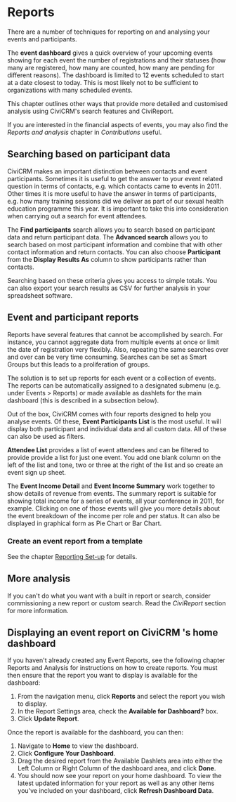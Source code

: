 # Reports

There are a number of techniques for reporting on and analysing your
events and participants.

The **event dashboard** gives a quick overview of your upcoming events
showing for each event the number of registrations and their statuses
(how many are registered, how many are counted, how many are pending for
different reasons). The dashboard is limited to 12 events scheduled to
start at a date closest to today. This is most likely not to be
sufficient to organizations with many scheduled events.

This chapter outlines other ways that provide more detailed and
customised analysis using CiviCRM's search features and CiviReport.

If you are interested in the financial aspects of events, you may also
find the *Reports and analysis* chapter in *Contributions* useful.

## Searching based on participant data

CiviCRM makes an important distinction between contacts and event
participants. Sometimes it is useful to get the answer to your event
related question in terms of contacts, e.g. which contacts came to
events in 2011. Other times it is more useful to have the answer in
terms of participants, e.g. how many training sessions did we deliver as
part of our sexual health education programme this year. It is important
to take this into consideration when carrying out a search for event
attendees.

The **Find participants** search allows you to search based on
participant data and return participant data. The **Advanced
search** allows you to search based on most participant information and
combine that with other contact information and return contacts. You
can also choose **Participant** from the **Display Results As** column
to show participants rather than contacts.

Searching based on these criteria gives you access to simple totals. You
can also export your search results as CSV for further analysis in your
spreadsheet software.

## Event and participant reports

Reports have several features that cannot be accomplished by search. For instance, you cannot aggregate data from multiple events at once or
limit the date of registration very flexibly. Also, repeating the same
searches over and over can be very time consuming. Searches can be set
as Smart Groups but this leads to a proliferation of groups.

The solution is to set up reports for each event or a collection of
events. The reports can be automatically assigned to a designated
submenu (e.g. under Events > Reports) or made available as dashlets for
the main dashboard (this is described in a subsection below).

Out of the box, CiviCRM comes with four reports designed to help you
analyse events. Of these, **Event Participants List** is the most
useful. It will display both participant and individual data and all
custom data. All of these can also be used as filters.

**Attendee List** provides a list of event attendees and can be filtered
to provide provide a list for just one event. You add one blank column
on the left of the list and tone, two or three at the right of the list
and so create an event sign up sheet.

The **Event Income Detail** and **Event Income Summary** work
together to show details of revenue from events. The summary report is
suitable for showing total income for a series of events, all your
conference in 2011, for example. Clicking on one of those events will
give you more details about the event breakdown of the income per role
and per status. It can also be displayed in graphical form as Pie Chart
or Bar Chart.

### Create an event report from a template

See the chapter [Reporting Set-up](../reporting/set-up.md) for details. 

## More analysis

If you can't do what you want with a built in report or search, consider
commissioning a new report or custom search. Read the *CiviReport*
section for more information.

## Displaying an event report on CiviCRM 's home dashboard

If you haven't already created any Event Reports, see the following
chapter Reports and Analysis for instructions on how to create reports.
You must then ensure that the report you want to display is available
for the dashboard:

1.  From the navigation menu, click **Reports** and select the report
    you wish to display.
2.  In the Report Settings area, check the **Available for
    Dashboard?** box.
3.  Click **Update Report**.

Once the report is available for the dashboard, you can then:

1.  Navigate to **Home** to view the dashboard.
2.  Click **Configure Your Dashboard**.
3.  Drag the desired report from the Available Dashlets area into either
    the Left Column or Right Column of the dashboard area, and click
    **Done**.
4.  You should now see your report on your home dashboard. To view the
    latest updated information for your report as well as any other
    items you've included on your dashboard, click **Refresh Dashboard
    Data**.
